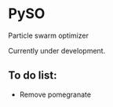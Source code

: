 # PySO
Particle swarm optimizer

Currently under development. 


To do list:
------

- Remove pomegranate
